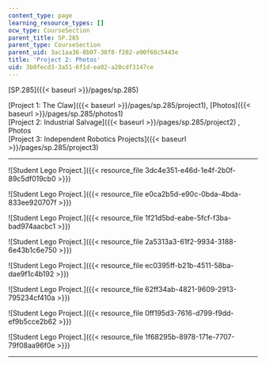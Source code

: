 ```yaml
---
content_type: page
learning_resource_types: []
ocw_type: CourseSection
parent_title: SP.285
parent_type: CourseSection
parent_uid: 3ac1aa36-8b07-38f8-f202-a90f68c5443e
title: 'Project 2: Photos'
uid: 3b0fecd3-3a51-6f1d-ea02-a20cdf3147ce
---
```


[SP.285]({{< baseurl >}}/pages/sp.285)

[Project 1: The Claw]({{< baseurl >}}/pages/sp.285/project1), [Photos]({{< baseurl >}}/pages/sp.285/photos1)  
[Project 2: Industrial Salvage]({{< baseurl >}}/pages/sp.285/project2) , Photos  
[Project 3: Independent Robotics Projects]({{< baseurl >}}/pages/sp.285/project3)

* * *

![Student Lego Project.]({{< resource_file 3dc4e351-e46d-1e4f-2b0f-89c5df019cb0 >}})

![Student Lego Project.]({{< resource_file e0ca2b5d-e90c-0bda-4bda-833ee920707f >}})

![Student Lego Project.]({{< resource_file 1f21d5bd-eabe-5fcf-f3ba-bad974aacbc1 >}})

![Student Lego Project.]({{< resource_file 2a5313a3-61f2-9934-3188-6e43b1c6e750 >}})

![Student Lego Project.]({{< resource_file ec0395ff-b21b-4511-58ba-dae9f1c4b192 >}})

![Student Lego Project.]({{< resource_file 62ff34ab-4821-9609-2913-795234cf410a >}})

![Student Lego Project.]({{< resource_file 0ff195d3-7616-d799-f9dd-ef9b5cce2b62 >}})

![Student Lego Project.]({{< resource_file 1f68295b-8978-171e-7707-79f08aa96f0e >}})

* * *